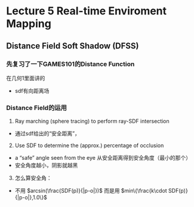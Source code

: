 # Lecture 5 Real-time Enviroment Mapping
## Distance Field Soft Shadow (DFSS)
### 先复习了一下GAMES101的Distance Function
在几何1里面讲的
- sdf有向距离场

### Distance Field的运用
1. Ray marching (sphere tracing) to perform ray-SDF intersection
  - 通过sdf给出的“安全距离”，
2. Use SDF to determine the (approx.) percentage of occlusion
  - a “safe” angle seen from the eye 从安全距离得到安全角度（最小的那个）
  - 安全角度越小，阴影就越黑
3. 怎么算安全角：
  - 不用 $arcsin(\frac{SDF(p)}{|p-o|})$ 而是用 $min\{\frac{k\cdot SDF(p)}{|p-o|},1.0\}$
